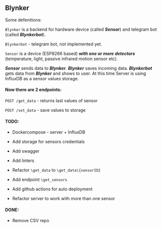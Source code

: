 ## Blynker

Some defenitions:

`Blynker` is a backend for hardware device (called ***Sensor***) and telegram bot (called ***Blynkerbot***). 

`Blynkerbot` - telegram bot, not implemented yet.

`Sensor` is a device (ESP8266 based) ***with one or more detectors*** 
(temperature, light, passive infrared motion sensor etc).

_**Sensor**_ sends data to _**Blynker**_. _**Blynker**_ saves incoming data.
_**Blynkerbot**_ gets data from _**Blynker**_ and shows to user.
At this time Server is using InfluxDB as a sensor values storage.

#### Now there are 2 endpoints:
`POST /get_data` - returns last values of sensor 

`POST /set_data` - save values to storage

#### TODO:

- Dockercompose - server + InfluxDB
- Add storage for sensors credentials
- Add swagger
- Add linters
- Refactor `\get_data` to `\get_data\{sensorID}`
- Add endpoint `\get_sensors`
- Add github actions for auto deployment

- Refactor server to work with more than one sensor

#### DONE:

- Remove CSV repo

